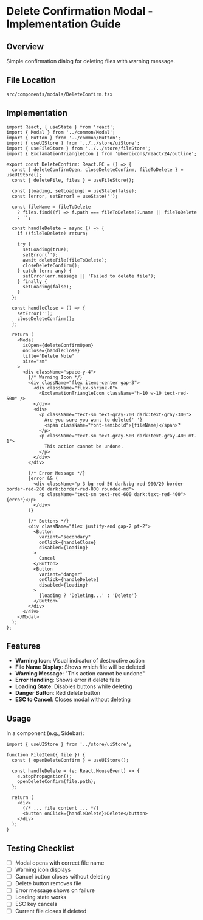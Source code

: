 # Delete Confirmation Modal - Implementation Guide

## Overview
Simple confirmation dialog for deleting files with warning message.

## File Location
`src/components/modals/DeleteConfirm.tsx`

## Implementation

```tsx
import React, { useState } from 'react';
import { Modal } from '../common/Modal';
import { Button } from '../common/Button';
import { useUIStore } from '../../store/uiStore';
import { useFileStore } from '../../store/fileStore';
import { ExclamationTriangleIcon } from '@heroicons/react/24/outline';

export const DeleteConfirm: React.FC = () => {
  const { deleteConfirmOpen, closeDeleteConfirm, fileToDelete } = useUIStore();
  const { deleteFile, files } = useFileStore();

  const [loading, setLoading] = useState(false);
  const [error, setError] = useState('');

  const fileName = fileToDelete
    ? files.find((f) => f.path === fileToDelete)?.name || fileToDelete
    : '';

  const handleDelete = async () => {
    if (!fileToDelete) return;

    try {
      setLoading(true);
      setError('');
      await deleteFile(fileToDelete);
      closeDeleteConfirm();
    } catch (err: any) {
      setError(err.message || 'Failed to delete file');
    } finally {
      setLoading(false);
    }
  };

  const handleClose = () => {
    setError('');
    closeDeleteConfirm();
  };

  return (
    <Modal
      isOpen={deleteConfirmOpen}
      onClose={handleClose}
      title="Delete Note"
      size="sm"
    >
      <div className="space-y-4">
        {/* Warning Icon */}
        <div className="flex items-center gap-3">
          <div className="flex-shrink-0">
            <ExclamationTriangleIcon className="h-10 w-10 text-red-500" />
          </div>
          <div>
            <p className="text-sm text-gray-700 dark:text-gray-300">
              Are you sure you want to delete{' '}
              <span className="font-semibold">{fileName}</span>?
            </p>
            <p className="text-sm text-gray-500 dark:text-gray-400 mt-1">
              This action cannot be undone.
            </p>
          </div>
        </div>

        {/* Error Message */}
        {error && (
          <div className="p-3 bg-red-50 dark:bg-red-900/20 border border-red-200 dark:border-red-800 rounded-md">
            <p className="text-sm text-red-600 dark:text-red-400">{error}</p>
          </div>
        )}

        {/* Buttons */}
        <div className="flex justify-end gap-2 pt-2">
          <Button
            variant="secondary"
            onClick={handleClose}
            disabled={loading}
          >
            Cancel
          </Button>
          <Button
            variant="danger"
            onClick={handleDelete}
            disabled={loading}
          >
            {loading ? 'Deleting...' : 'Delete'}
          </Button>
        </div>
      </div>
    </Modal>
  );
};
```

## Features
- **Warning Icon**: Visual indicator of destructive action
- **File Name Display**: Shows which file will be deleted
- **Warning Message**: "This action cannot be undone"
- **Error Handling**: Shows error if delete fails
- **Loading State**: Disables buttons while deleting
- **Danger Button**: Red delete button
- **ESC to Cancel**: Closes modal without deleting

## Usage

In a component (e.g., Sidebar):

```tsx
import { useUIStore } from '../store/uiStore';

function FileItem({ file }) {
  const { openDeleteConfirm } = useUIStore();

  const handleDelete = (e: React.MouseEvent) => {
    e.stopPropagation();
    openDeleteConfirm(file.path);
  };

  return (
    <div>
      {/* ... file content ... */}
      <button onClick={handleDelete}>Delete</button>
    </div>
  );
}
```

## Testing Checklist
- [ ] Modal opens with correct file name
- [ ] Warning icon displays
- [ ] Cancel button closes without deleting
- [ ] Delete button removes file
- [ ] Error message shows on failure
- [ ] Loading state works
- [ ] ESC key cancels
- [ ] Current file closes if deleted
